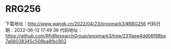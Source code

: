 # RRG256
下载地址：http://www.wangk.cn/2022/04/23/proxmark3/#RRG256
代码日期：2022-06-12 17:49:36
代码地址：https://github.com/RfidResearchGroup/proxmark3/tree/231faee4dd06f98ba7a68038345c508ba8fbc902
